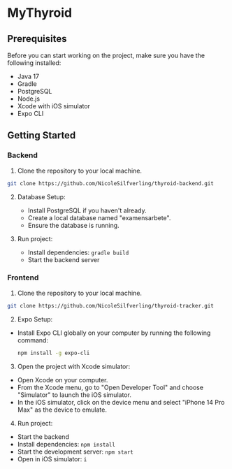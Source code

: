 # MyThyroid

## Prerequisites
Before you can start working on the project, make sure you have the following installed:

- Java 17
- Gradle
- PostgreSQL
- Node.js
- Xcode with iOS simulator
- Expo CLI


## Getting Started


### Backend

1. Clone the repository to your local machine.
```bash
git clone https://github.com/NicoleSilfverling/thyroid-backend.git
```
2. Database Setup:
   - Install PostgreSQL if you haven't already.
   - Create a local database named "examensarbete".
   - Ensure the database is running.

3. Run project:
   - Install dependencies: `gradle build`
   - Start the backend server



### Frontend
1. Clone the repository to your local machine.
```bash
git clone https://github.com/NicoleSilfverling/thyroid-tracker.git
```
2. Expo Setup:
  - Install Expo CLI globally on your computer by running the following command:
     ```bash
     npm install -g expo-cli
     ```
         
3. Open the project with Xcode simulator:
  - Open Xcode on your computer.
  - From the Xcode menu, go to "Open Developer Tool" and choose "Simulator" to launch the iOS simulator.
  - In the iOS simulator, click on the device menu and select "iPhone 14 Pro Max" as the device to emulate.

4. Run project:
  - Start the backend
  - Install dependencies: `npm install`
  - Start the development server: `npm start`
  - Open in iOS simulator: `i`









